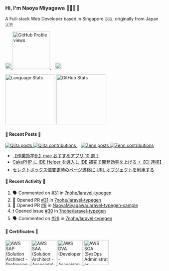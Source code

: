 ### Hi, I'm Naoya Miyagawa 🙋🏻‍♂️🌿

<p>A Full-stack Web Developer based in Singapore 🇸🇬, originally from Japan 🇯🇵</p>

<p align="left">
  <a href="https://github.com/NaoyaMiyagawa">
    <img
      alt="Github Link"
      src="https://img.shields.io/badge/GitHub-%2312100E.svg?&style=for-the-badge&logo=Github&logoColor=white"
      height="20"
    />
  </a>
  <a href="https://github.com/NaoyaMiyagawa">
    <img
      alt="GitHub Profile views"
      src="https://komarev.com/ghpvc/?username=NaoyaMiyagawa&color=57b172&logo=github&style=flat-square)"
      width="120"
    />
  </a>
  &nbsp;&nbsp;
  <a href="https://twitter.com/_miya_nm7" target="_blank">
    <img
      alt="Twitter Link"
      src="https://img.shields.io/badge/twitter-%231DA1F2.svg?&style=for-the-badge&logo=twitter&logoColor=white"
      height="20"
    />
  </a>
</p>

<p align="left">
  <img
    alt="Language Stats"
    src="https://github-readme-stats.vercel.app/api/top-langs/?username=NaoyaMiyagawa&layout=compact&count_private=true&show_icons=true&custom_title=Language+Stats&title_color=57b172&text_color=444&bg_color=ffffff,f5fff2,e8fcff,eefffb&hide=html,css,scss,pug,shell,vim+script"
    height="160"
  />
  <img
    alt="GitHub Stats"
    src="https://github-readme-stats.vercel.app/api?username=NaoyaMiyagawa&count_private=true&show_icons=true&custom_title=Github+Stats&title_color=57b172&icon_color=57b172&text_color=444&bg_color=ffffff,f5fff2,e8fcff,eefffb"
    height="160"
  />
</p>

#### 🌿 Recent Posts 🌿

<p align="left">
  <a href="https://qiita.com/NaoyaMiyagawa">
    <img
      alt="Qiita posts"
      src="https://badgen.org/img/qiita/NaoyaMiyagawa/articles?style=flat&label=Qiita+posts"
    />
  </a>
  <a href="https://qiita.com/NaoyaMiyagawa">
    <img
      alt="Qiita contributions"
      src="https://badgen.org/img/qiita/NaoyaMiyagawa/contributions?style=flat&label=Qiita+contributions"
    />
  </a>
  &nbsp;&nbsp;
  <a href="https://zenn.dev/n_miyagawa">
    <img
      alt="Zenn posts"
      src="https://badgen.org/img/zenn/n_miyagawa/articles?style=flat&label=Zenn+posts"
    />
  </a>
  <a href="https://zenn.dev/n_miyagawa">
    <img
      alt="Zenn contributions"
      src="https://badgen.org/img/zenn/n_miyagawa/likes?style=flat&label=Zenn+contribution"
    />
  </a>
</p>

<!-- BLOG-POST-LIST:START -->

- [【作業効率化】mac おすすめアプリ 10 選！](https://zenn.dev/n_miyagawa/articles/202308_mac_must_have_apps)
- [CakePHP に IDE Helper を導入し IDE 補完で開発効率を上げる ⚡️【CI 連携】](https://qiita.com/NaoyaMiyagawa/items/8344fd7f0e406475341c)
- [セレクトボックス値変更時のページ遷移に URL オブジェクトを利用する](https://qiita.com/NaoyaMiyagawa/items/62c766b7de65d03fa5e9)
<!-- BLOG-POST-LIST:END -->

#### 🌿 Recent Activity 🌿

<!--START_SECTION:activity-->

1. 🗣 Commented on [#31](https://github.com/7nohe/laravel-typegen/pull/31#issuecomment-2119180709) in [7nohe/laravel-typegen](https://github.com/7nohe/laravel-typegen)
2. 💪 Opened PR [#31](https://github.com/7nohe/laravel-typegen/pull/31) in [7nohe/laravel-typegen](https://github.com/7nohe/laravel-typegen)
3. 💪 Opened PR [#8](https://github.com/NaoyaMiyagawa/laravel-typegen-sample/pull/8) in [NaoyaMiyagawa/laravel-typegen-sample](https://github.com/NaoyaMiyagawa/laravel-typegen-sample)
4. ❗ Opened issue [#30](https://github.com/7nohe/laravel-typegen/issues/30) in [7nohe/laravel-typegen](https://github.com/7nohe/laravel-typegen)
5. 🗣 Commented on [#29](https://github.com/7nohe/laravel-typegen/pull/29#issuecomment-2119151412) in [7nohe/laravel-typegen](https://github.com/7nohe/laravel-typegen)
<!--END_SECTION:activity-->

#### 🌿 Certificates 🌿

<p align="left">
  <a
    href="https://www.credly.com/badges/798d152a-c4e9-4e20-8e0c-fa35f38ca005/public_url"
  >
    <img
      alt="AWS SAP (Solution Architect - Professional)"
      src="https://images.credly.com/size/300x300/images/2d84e428-9078-49b6-a804-13c15383d0de/image.png"
      height="80"
    />
  </a>
  <a
    href="https://www.credly.com/badges/0661dcac-1f46-48f2-926e-13ba0cebc1d8/public_url"
  >
    <img
      alt="AWS SAA (Solution Architect - Associate)"
      src="https://images.credly.com/size/300x300/images/0e284c3f-5164-4b21-8660-0d84737941bc/image.png"
      height="80"
    />
  </a>
  <a
    href="https://www.credly.com/badges/0215bc8a-f267-4bc9-94e4-33945b59d67a/public_url"
  >
    <img
      alt="AWS DVA (Developer - Associate)"
      src="https://images.credly.com/size/300x300/images/b9feab85-1a43-4f6c-99a5-631b88d5461b/image.png"
      height="80"
    />
  </a>
  <a
    href="https://www.credly.com/badges/a69260b2-12f5-4e8f-929c-5601d8bf010b/public_url"
  >
    <img
      alt="AWS SOA (SysOps Administrator - Associate)"
      src="https://images.credly.com/size/300x300/images/f0d3fbb9-bfa7-4017-9989-7bde8eaf42b1/image.png"
      height="80"
    />
  </a>
</p>
